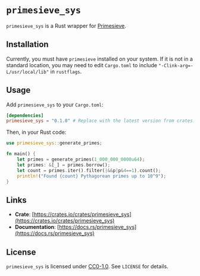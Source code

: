 # `primesieve_sys`

`primesieve_sys` is a Rust wrapper for [Primesieve](https://github.com/kimwalisch/primesieve).

## Installation

Currently, you must have `primesieve` installed on your system.
If it is not in a standard location, you may need to edit `Cargo.toml` to include `"-Clink-arg=-L/usr/local/lib"` in `rustflags`.

## Usage
Add `primesieve_sys` to your `Cargo.toml`:

```toml
[dependencies]
primesieve_sys = "0.1.0" # Replace with the latest version from crates.io
```

Then, in your Rust code:

```rust
use primesieve_sys::generate_primes;

fn main() {
	let primes = generate_primes(1_000_000_0000u64);
	let primes: &[_] = primes.borrow();
	let count = primes.iter().filter(|&&p|p&4==1).count();
	println!("Found {count} Pythagorean primes up to 10^9");
}
```

## Links
- **Crate**: [https://crates.io/crates/primesieve_sys](https://crates.io/crates/primesieve_sys)
- **Documentation**: [https://docs.rs/primesieve_sys](https://docs.rs/primesieve_sys)  

## License
`primesieve_sys` is licensed under [CC0-1.0](https://creativecommons.org/publicdomain/zero/1.0/legalcode.en). See `LICENSE` for details.

